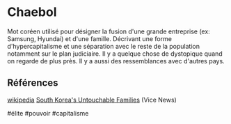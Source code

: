 # Chaebol

Mot coréen utilisé pour désigner la fusion d'une grande entreprise (ex: Samsung, Hyundai) et d'une famille. Décrivant une forme d'hypercapitalisme et une séparation avec le reste de la population notamment sur le plan judiciaire. Il y a quelque chose de dystopique quand on regarde de plus près. Il y a aussi des ressemblances avec d'autres pays.

## Références

[wikipedia][1]
[South Korea's Untouchable Families][2] (Vice News)

[1]: https://en.wikipedia.org/wiki/Chaebol
[2]: https://www.youtube.com/watch?v=wHw7Aa7lhhw&ab_channel=VICENews

#élite #pouvoir #capitalisme
